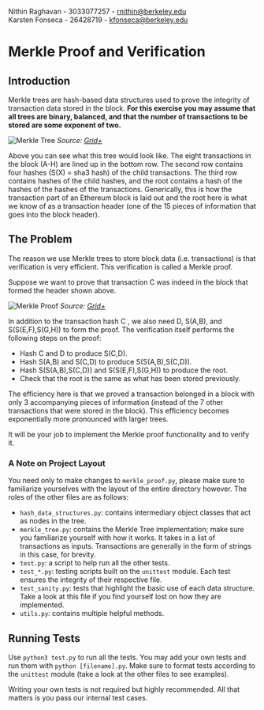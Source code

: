 Nithin Raghavan - 3033077257 - rnithin@berkeley.edu <br />
Karsten Fonseca - 26428719 - kfonseca@berkeley.edu<br />

# Merkle Proof and Verification

## Introduction

Merkle trees are hash-based data structures used to prove the integrity of transaction data stored in the block. **For this exercise you may assume that all trees are binary, balanced, and that the number of transactions to be stored are some exponent of two.**

![Merkle Tree](img/merkle_tree.jpeg "Merkle Tree")
_Source: [Grid+](https://blog.gridplus.io/efficiently-bridging-evm-blockchains-8421504e9ced)_

Above you can see what this tree would look like. The eight transactions in the block (A-H) are lined up in the bottom row. The second row contains four hashes (S(X) = sha3 hash) of the child transactions. The third row contains hashes of the child hashes, and the root contains a hash of the hashes of the hashes of the transactions. Generically, this is how the transaction part of an Ethereum block is laid out and the root here is what we know of as a transaction header (one of the 15 pieces of information that goes into the block header).

## The Problem

The reason we use Merkle trees to store block data (i.e. transactions) is that verification is very efficient. This verification is called a Merkle proof.

Suppose we want to prove that transaction C was indeed in the block that formed the header shown above.

![Merkle Proof](img/merkle_proof.jpeg "Merkle Proof")
_Source: [Grid+](https://blog.gridplus.io/efficiently-bridging-evm-blockchains-8421504e9ced)_

In addition to the transaction hash C , we also need D, S(A,B), and S(S(E,F),S(G,H)) to form the proof. The verification itself performs the following steps on the proof:

* Hash C and D to produce S(C,D).
* Hash S(A,B) and S(C,D) to produce S(S(A,B),S(C,D)).
* Hash S(S(A,B),S(C,D)) and S(S(E,F),S(G,H)) to produce the root.
* Check that the root is the same as what has been stored previously.

The efficiency here is that we proved a transaction belonged in a block with only 3 accompanying pieces of information (instead of the 7 other transactions that were stored in the block). This efficiency becomes exponentially more pronounced with larger trees.

It will be your job to implement the Merkle proof functionality and to verify it.

### A Note on Project Layout

You need only to make changes to `merkle_proof.py`, please make sure to familiarize yourselves with the layout of the entire directory however. The roles of the other files are as follows:

* `hash_data_structures.py`: contains intermediary object classes that act as nodes in the tree.
* `merkle_tree.py`: contains the Merkle Tree implementation; make sure you familiarize yourself with how it works. It takes in a list of transactions as inputs. Transactions are generally in the form of strings in this case, for brevity.
* `test.py`: a script to help run all the other tests.
* `test_*.py`: testing scripts built on the `unittest` module. Each test ensures the integrity of their respective file.
* `test_sanity.py`: tests that highlight the basic use of each data structure. Take a look at this file if you find yourself lost on how they are implemented.
* `utils.py`: contains multiple helpful methods.

## Running Tests

Use `python3 test.py` to run all the tests. You may add your own tests and run them with `python [filename].py`. Make sure to format tests according to the `unittest` module (take a look at the other files to see examples).

Writing your own tests is not required but highly recommended. All that matters is you pass our internal test cases.

